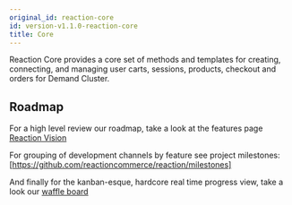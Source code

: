 ```yaml
---
original_id: reaction-core
id: version-v1.1.0-reaction-core
title: Core
---
```

    
Reaction Core provides a core set of methods and templates for creating, connecting, and managing user carts, sessions, products, checkout and orders for Demand Cluster.

## Roadmap

For a high level review our roadmap, take a look at the features page [Reaction Vision](http://demandcluster.com/features)

For grouping of development channels by feature see project milestones: [https://github.com/reactioncommerce/reaction/milestones]

And finally for the kanban-esque, hardcore real time progress view, take a look our [waffle board](https://waffle.io/reactioncommerce/reaction)
